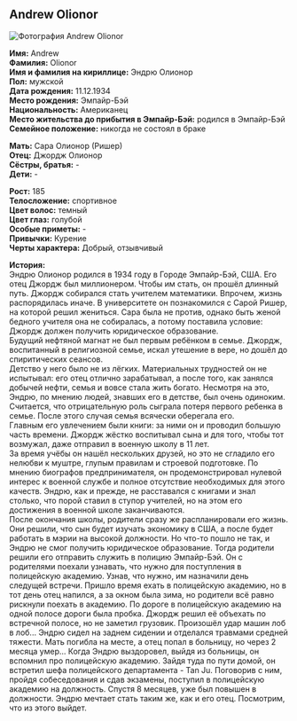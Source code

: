 ## Andrew Olionor

![Фотография Andrew Olionor](https://user-images.githubusercontent.com/24465747/51429027-6b376d00-1c1b-11e9-9c44-b6a0859fd87d.jpg)

**Имя:** Andrew  
**Фамилия:** Olionor  
**Имя и фамилия на кириллице:** Эндрю Олионор  
**Пол:** мужской  
**Дата рождения:** 11.12.1934  
**Место рождения:** Эмпайр-Бэй  
**Национальность:** Американец  
**Место жительства до прибытия в Эмпайр-Бэй:** родился в Эмпайр-Бэй  
**Семейное положение:** никогда не состоял в браке

**Мать:** Сара Олионор (Ришер)  
**Отец:** Джордж Олионор  
**Сёстры, братья:** -  
**Дети:** -

**Рост:** 185  
**Телосложение:** спортивное  
**Цвет волос:** темный  
**Цвет глаз:** голубой  
**Особые приметы:** -  
**Привычки:** Курение  
**Черты характера:** Добрый, отзывчивый

**История:**  
Эндрю Олионор родился в 1934 году в Городе Эмпайр-Бэй, США. Его отец Джордж был миллионером. Чтобы им стать, он прошёл длинный путь. Джордж собирался стать учителем математики. Впрочем, жизнь распорядилась иначе. В университете он познакомился с Сарой Ришер, на которой решил жениться. Сара была не против, однако быть женой бедного учителя она не собиралась, а потому поставила условие: Джордж должен получить юридическое образование.  
Будущий нефтяной магнат не был первым ребёнком в семье. Джордж, воспитанный в религиозной семье, искал утешение в вере, но дошёл до спиритических сеансов.  
Детство у него было не из лёгких. Материальных трудностей он не испытывал: его отец отлично зарабатывал, а после того, как занялся добычей нефти, семья и вовсе стала жить богато. Несмотря на это, Эндрю, по мнению людей, знавших его в детстве, был очень одиноким. Считается, что отрицательную роль сыграла потеря первого ребенка в семье. После этого случая семья всячески оберегала его.  
Главным его увлечением были книги: за ними он и проводил большую часть времени. Джордж жёстко воспитывал сына и для того, чтобы тот возмужал, даже отправил в военную школу в 11 лет.  
За время учёбы он нашёл нескольких друзей, но это не сгладило его нелюбви к муштре, глупым правилам и строевой подготовке. По мнению биографов предпринимателя, он продемонстрировал нулевой интерес к военной службе и полное отсутствие необходимых для этого качеств. Эндрю, как и прежде, не расставался с книгами и знал столько, что порой ставил в ступор учителей, но на этом его достижения в военной школе заканчиваются.  
После окончания школы, родители сразу же распланировали его жизнь. Они решили, что сын будет изучать экономику в США, а после будет работать в мэрии на высокой должности. Но что-то пошло не так, и Эндрю не смог получить юридическое образование. Тогда родители решили его отправить служить в полицию Эмпайр-Бэй. Он с родителями поехали узнавать, что нужно для поступления в полицейскую академию. Узнав, что нужно, им назначили день следущей встречи. Пришло время ехать в полицейскую академию, но в тот день отец напился, а за окном была зима, но родители всё равно рискнули поехать в академию. По дороге в полицейскую академию на одной полосе дороги была пробка. Джордж решил её объехать по встречной полосе, но не заметил грузовик. Произошёл удар машин лоб в лоб... Эндрю сидел на заднем сидении и отделался травмами средней тяжести. Мать погибла на месте, а отец попал в больницу, но через 2 месяца умер... Когда Эндрю выздоровел, выйдя из больницы, он вспомнил про полицейскую академию. Зайдя туда по пути домой, он встретил шефа полицейского департамента - Tan Ju. Поговорив с ним, пройдя собеседования и сдав экзамены, поступил в полицейскую академию на должность. Спустя 8 месяцев, уже был повышен в должности. Эндрю мечтает стать таким же, как и его отец. Посмотрим, что из этого выйдет.
